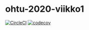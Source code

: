# ohtu-2020-viikko1

[![CircleCI](https://circleci.com/gh/artoh/ohtu-2020-viikko1.svg?style=svg)](https://circleci.com/gh/artoh/ohtu-2020-viikko1)
[![codecov](https://codecov.io/gh/artoh/ohtu-2020-viikko1/branch/master/graph/badge.svg)](https://codecov.io/gh/artoh/ohtu-2020-viikko1)
